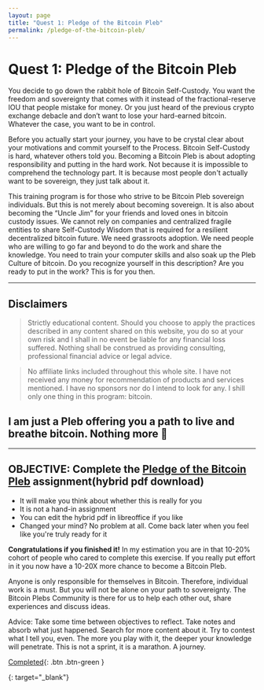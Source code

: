 ```yaml
---
layout: page
title: "Quest 1: Pledge of the Bitcoin Pleb"
permalink: /pledge-of-the-bitcoin-pleb/
---
```

# Quest 1: Pledge of the Bitcoin Pleb


You decide to go down the rabbit hole of Bitcoin Self-Custody. You want the freedom and sovereignty that comes with it instead of the fractional-reserve IOU that people mistake for money. Or you just heard of the previous crypto exchange debacle and don’t want to lose your hard-earned bitcoin. Whatever the case, you want to be in control.

Before you actually start your journey, you have to be crystal clear about your motivations and commit yourself to the Process. Bitcoin Self-Custody is hard, whatever others told you. Becoming a Bitcoin Pleb is about adopting responsibility and putting in the hard work. Not because it is impossible to comprehend the technology part. It is because most people don't actually want to be sovereign, they just talk about it.

This training program is for those who strive to be Bitcoin Pleb sovereign individuals. But this is not merely about becoming sovereign. It is also about becoming the “Uncle Jim” for your friends and loved ones in bitcoin custody issues. We cannot rely on companies and centralized fragile entities to share Self-Custody Wisdom that is required for a resilient decentralized bitcoin future. We need grassroots adoption. We need people who are willing to go far and beyond to do the work and share the knowledge. You need to train your computer skills and also soak up the Pleb Culture of bitcoin. Do you recognize yourself in this description? Are you ready to put in the work? This is for you then.

---

## Disclaimers
> Strictly educational content. Should you choose to apply the practices described in any content shared on this website, you do so at your own risk and I shall in no event be liable for any financial loss suffered. Nothing shall be construed as providing consulting, professional financial advice or legal advice.

> No affiliate links included throughout this whole site. I have not received any money for recommendation of products and services mentioned. I have no sponsors nor do I intend to look for any. I shill only one thing in this program: bitcoin.

## I am just a Pleb offering you a path to live and breathe bitcoin. Nothing more 🤙

---

## OBJECTIVE: Complete the [Pledge of the Bitcoin Pleb] assignment(hybrid pdf download)
* It will make you think about whether this is really for you
* It is not a hand-in assignment
* You can edit the hybrid pdf in libreoffice if you like
* Changed your mind? No problem at all. Come back later when you feel like you're truly ready for it

**Congratulations if you finished it!**
In my estimation you are in that 10-20% cohort of people who cared to complete this exercise. If you really put effort in it you now have a 10-20X more chance to become a Bitcoin Pleb.

Anyone is only responsible for themselves in Bitcoin. Therefore, individual work is a must. But you will not be alone on your path to sovereignty. The Bitcoin Plebs Community is there for us to help each other out, share experiences and discuss ideas.

Advice: Take some time between objectives to reflect. Take notes and absorb what just happened. Search for more content about it. Try to contest what I tell you, even. The more you play with it, the deeper your knowledge will penetrate. This is not a sprint, it is a marathon. A journey.

[Completed](/get-on-board/){: .btn .btn-green }


[Pledge of the Bitcoin Pleb]: /assets/pdf/pledge_of_the_bitcoin_pleb.pdf
{: target="_blank"}

